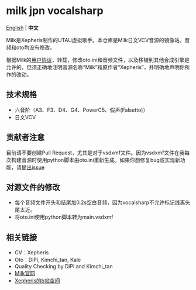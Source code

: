 # milk jpn vocalsharp

[English](README.md) | **中文**

Milk是Xepheris制作的UTAU虚拟歌手。本仓库是Milk日文VCV音源的镜像站。音频和oto均没有修改。

根据Milk的[用户协议](https://github.com/oxygen-dioxide/milk-jpn/blob/main/license.md)，转载，修改oto.ini和音频文件，以及移植到其他合成引擎是允许的，但须正确地注明音源名称“Milk”和原作者“Xepheris”，并明确地声明你所作的改动。

## 技术规格
- 六音阶（A3、F3、D4、G4、PowerC5、假声(Falsetto)）
- 日文VCV

## 贡献者注意
目前请不要创建Pull Request，尤其是对于vsdxmf文件。因为vsdxmf文件在我每次构建音源时使用python脚本由oto.ini重新生成。如果你想修复bug或实现新功能，请[提出issue](https://github.com/oxygen-dioxide/milk-jpn-vocalsharp/issues/new)

## 对源文件的修改
- 每个音频文件开头和结尾加0.2s空白音频，因为vocalsharp不允许标记线离头尾太近。
- 将oto.ini使用python脚本转为main.vsdxmf

## 相关链接
- CV：Xepheris
- Oto：DiPi, Kimchi_tan, Kale
- Quality Checking by DiPi and Kimchi_tan
- [Milk官网](https://xepheris.wixsite.com/milk)
- [Xepheris的b站空间](https://space.bilibili.com/618761702/dynamic)